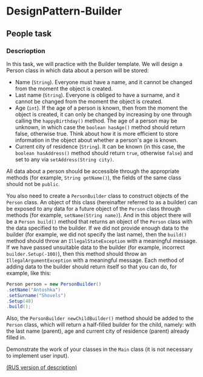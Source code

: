 # DesignPattern-Builder
## People task
### Descrioption
In this task, we will practice with the Builder template. We will design a Person class in which data about a person will be stored:
* Name (```String```). Everyone must have a name, and it cannot be changed from the moment the object is created.
* Last name (```String```). Everyone is obliged to have a surname, and it cannot be changed from the moment the object is created.
* Age (```int```). If the age of a person is known, then from the moment the object is created, it can only be changed by increasing by one through calling the
 ```happyBirthday()``` method. The age of a person may be unknown, in which case the ```boolean hasAge()``` method should return false, otherwise true. Think about how 
it is more efficient to store information in the object about whether a person's age is known.
* Current city of residence (```String```). It can be known (in this case, the ```boolean hasAddress()``` method should return ```true```, otherwise ```false```) and
 set to any via ```setAddress(String city)```.
 
All data about a person should be accessible through the appropriate methods (for example, ```String getName()```), the fields of the same class should not be
```public```.

You also need to create a ```PersonBuilder``` class to construct objects of the ```Person``` class. An object of this class (hereinafter referred to as a builder) can be
exposed to any data for a future object of the ```Person``` class through methods (for example, ```setName(String name)```). And in this object there will be a 
```Person build()``` method that returns an object of the ```Person``` class with the data specified to the builder. If we did not provide enough data to the builder (for example,
we did not specify the last name), then the ```build()``` method should throw an ```IllegalStateException``` with a meaningful message. If we have passed unsuitable 
data to the builder (for example, incorrect ```builder.Setup(-100)```), then this method should throw an ```IllegalArgumentException``` with a meaningful message.
Each method of adding data to the builder should return itself so that you can do, for example, like this:
```java
Person person = new PersonBuilder()
.setName("Antoshka")
.setSurname("Shovels")
.Setup(48)
.build();
```
Also, the ```PersonBuilder newChildBuilder()``` method should be added to the ```Person``` class, which will return a half-filled builder for the child, namely: with the last
name (parent), age and current city of residence (parent) already filled in.

Demonstrate the work of your classes in the ```Main``` class (it is not necessary to implement user input).

<a href="https://github.com/netology-code/jd-homeworks/blob/master/creational/task1/README.md">(RUS version of description)</a>
